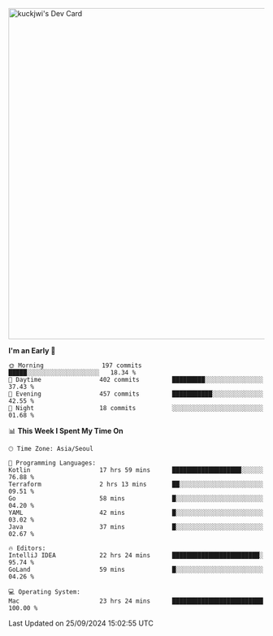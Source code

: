 <a href="https://app.daily.dev/kuckhwancho"><img src="https://api.daily.dev/devcards/v2/efef39c8028947428b3c0b486b9cd9b6.png?r=iz2&type=wide" width="652" alt="kuckjwi's Dev Card"/></a>

<!--START_SECTION:waka-->
**I'm an Early 🐤** 

```text
🌞 Morning                197 commits         █████░░░░░░░░░░░░░░░░░░░░   18.34 % 
🌆 Daytime                402 commits         █████████░░░░░░░░░░░░░░░░   37.43 % 
🌃 Evening                457 commits         ███████████░░░░░░░░░░░░░░   42.55 % 
🌙 Night                  18 commits          ░░░░░░░░░░░░░░░░░░░░░░░░░   01.68 % 
```


📊 **This Week I Spent My Time On** 

```text
🕑︎ Time Zone: Asia/Seoul

💬 Programming Languages: 
Kotlin                   17 hrs 59 mins      ███████████████████░░░░░░   76.88 % 
Terraform                2 hrs 13 mins       ██░░░░░░░░░░░░░░░░░░░░░░░   09.51 % 
Go                       58 mins             █░░░░░░░░░░░░░░░░░░░░░░░░   04.20 % 
YAML                     42 mins             █░░░░░░░░░░░░░░░░░░░░░░░░   03.02 % 
Java                     37 mins             █░░░░░░░░░░░░░░░░░░░░░░░░   02.67 % 

🔥 Editors: 
IntelliJ IDEA            22 hrs 24 mins      ████████████████████████░   95.74 % 
GoLand                   59 mins             █░░░░░░░░░░░░░░░░░░░░░░░░   04.26 % 

💻 Operating System: 
Mac                      23 hrs 24 mins      █████████████████████████   100.00 % 
```


 Last Updated on 25/09/2024 15:02:55 UTC
<!--END_SECTION:waka-->
